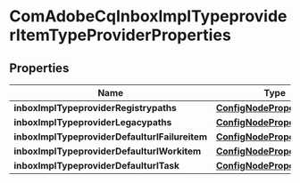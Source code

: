 

# ComAdobeCqInboxImplTypeproviderItemTypeProviderProperties

## Properties

Name | Type | Description | Notes
------------ | ------------- | ------------- | -------------
**inboxImplTypeproviderRegistrypaths** | [**ConfigNodePropertyArray**](ConfigNodePropertyArray.md) |  |  [optional]
**inboxImplTypeproviderLegacypaths** | [**ConfigNodePropertyArray**](ConfigNodePropertyArray.md) |  |  [optional]
**inboxImplTypeproviderDefaulturlFailureitem** | [**ConfigNodePropertyString**](ConfigNodePropertyString.md) |  |  [optional]
**inboxImplTypeproviderDefaulturlWorkitem** | [**ConfigNodePropertyString**](ConfigNodePropertyString.md) |  |  [optional]
**inboxImplTypeproviderDefaulturlTask** | [**ConfigNodePropertyString**](ConfigNodePropertyString.md) |  |  [optional]



